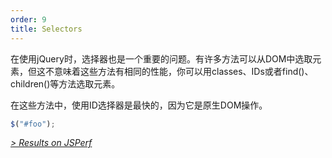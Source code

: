 ```yaml
---
order: 9
title: Selectors
---
```


在使用jQuery时，选择器也是一个重要的问题。有许多方法可以从DOM中选取元素，但这不意味着这些方法有相同的性能，你可以用classes、IDs或者find()、children()等方法选取元素。

在这些方法中，使用ID选择器是最快的，因为它是原生DOM操作。

```js
$("#foo");
```

*[> Results on JSPerf](http://jsperf.com/browser-diet-jquery-selectors)*
